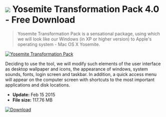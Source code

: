 # ![](https://cdn.softexe.net/static/icon/1/yosemite-transformation-pack-12543.png) Yosemite Transformation Pack 4.0 - Free Download

> Yosemite Transformation Pack is a sensational package, using which we will look like our Windows (in XP or higher version) to Apple's operating system - Mac OS X Yosemite.

[![Yosemite Transformation Pack](https://gallery.dpcdn.pl/imgc/Tools/51814/g_-_420x350_1.5_-_x20140606130504_0.png)](https://softexe.net/win/system/desktop/yosemite-transformation-pack:pbedc.html)

Deciding to use the tool, we will modify such elements of the user interface as desktop wallpaper and icons, the appearance of windows, system sounds, fonts, login screen and taskbar. In addition, a quick access menu will appear on the computer screen with shortcuts to the most important applications and disk locations.


- **Update:** Feb 15 2015
- **File size:** 117.76 MB

[![Download](https://cdn.softexe.net/static/img/download.png)](https://softexe.net/win/system/desktop/yosemite-transformation-pack:pbedc.html)

